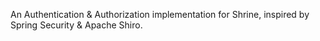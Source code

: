 An Authentication & Authorization implementation for Shrine, inspired by Spring Security & Apache Shiro.
